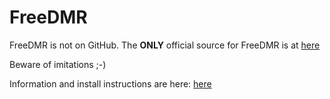 # FreeDMR 

FreeDMR is not on GitHub. The **ONLY** official source for FreeDMR is at [here](https://gitlab.hacknix.net/hacknix/FreeDMR)

Beware of imitations ;-) 

Information and install instructions are here: [here](https://gitlab.hacknix.net/hacknix/FreeDMR/-/wikis/home)
